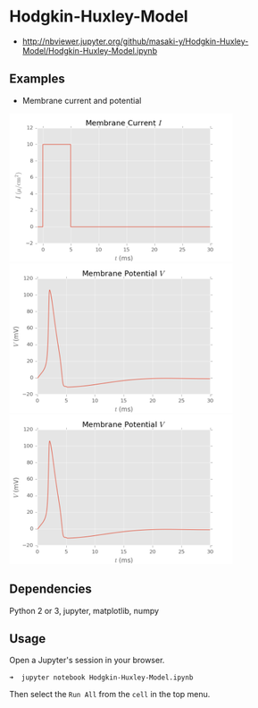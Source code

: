 # Hodgkin-Huxley-Model

* http://nbviewer.jupyter.org/github/masaki-y/Hodgkin-Huxley-Model/Hodgkin-Huxley-Model.ipynb

## Examples  
* Membrane current and potential  
<img src="/examples/1current.png" width="400">  
<img src="/examples/1potential.png" width="400">  
<img src="/examples/1potential.png" width="400">  

## Dependencies
Python 2 or 3, jupyter, matplotlib, numpy

## Usage
Open a Jupyter's session in your browser.  
```shellsession
➜  jupyter notebook Hodgkin-Huxley-Model.ipynb
```
Then select the `Run All` from the `cell` in the top menu.  
